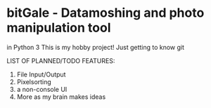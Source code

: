# bitGale - Datamoshing and photo manipulation tool
in Python 3
This is my hobby project! Just getting to know git

LIST OF PLANNED/TODO FEATURES:
1. File Input/Output  
2. Pixelsorting  
3. a non-console UI  
4. More as my brain makes ideas  
